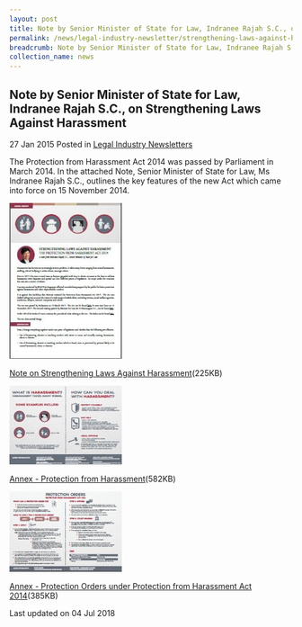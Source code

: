 ```yaml
---
layout: post
title: Note by Senior Minister of State for Law, Indranee Rajah S.C., on Strengthening Laws Against Harassment
permalink: /news/legal-industry-newsletter/strengthening-laws-against-harassment/
breadcrumb: Note by Senior Minister of State for Law, Indranee Rajah S.C., on Strengthening Laws Against Harassment
collection_name: news
---
```


<style>
  .image {width: 200px;}
  .image img {max-width: 100%;}
</style>

Note by Senior Minister of State for Law, Indranee Rajah S.C., on Strengthening Laws Against Harassment
---

27 Jan 2015 Posted in [Legal Industry Newsletters](/news/legal-industry-newsletters/)

The Protection from Harassment Act 2014 was passed by Parliament in March 2014. In the attached Note, Senior Minister of State for Law, Ms Indranee Rajah S.C., outlines the key features of the new Act which came into force on 15 November 2014.

<div class="image">
  <a href="/files/NotebySMSonPOHA-0618.pdf/"><img src="/images/1530688744794.jpg/"></a>
</div>

<a href="/files/NotebySMSonPOHA-0618.pdf/">Note on Strengthening Laws Against Harassment</a>(225KB)


<div class="image">
  <a href="/files/2NotebySMS_Harassment.pdf/"><img src="/images/2422349422393.jpg/"></a>
</div>

<a href="/files/2NotebySMS_Harassment.pdf/">Annex - Protection from Harassment</a>(582KB)

<div class="image">
  <a href="/files/3msd061_minlaw_infographic_annex_091215.pdf/"><img src="/images/3449653777312.jpg/"></a>
</div>

<a href="/files/3msd061_minlaw_infographic_annex_091215.pdf/">Annex - Protection Orders under Protection from Harassment Act 2014</a>(385KB)

<p class="right-side-updated">Last updated on 04 Jul 2018</p>
